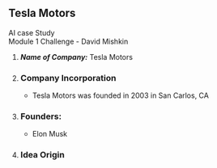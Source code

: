 ## Tesla Motors   
AI case Study  
Module 1 Challenge - David Mishkin

1. ***Name of Company:*** Tesla Motors
       
2. ### Company Incorporation
   - Tesla Motors was founded in 2003 in San Carlos, CA
   
3. ### Founders:
   - Elon Musk
4. ### Idea Origin   
